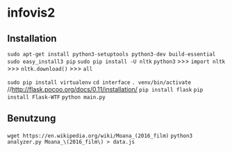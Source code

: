 # infovis2

## Installation
`sudo apt-get install python3-setuptools python3-dev build-essential`
`sudo easy_install3 pip`
`sudo pip install -U nltk`
`python3` >>> `import nltk` >>> `nltk.download()` >>> `all`


`sudo pip install virtualenv`
`cd interface`
`. venv/bin/activate` //http://flask.pocoo.org/docs/0.11/installation/
`pip install flask`
`pip install Flask-WTF`
`python main.py`


## Benutzung
`wget https://en.wikipedia.org/wiki/Moana_(2016_film)`
`python3 analyzer.py Moana_\(2016_film\) > data.js`
